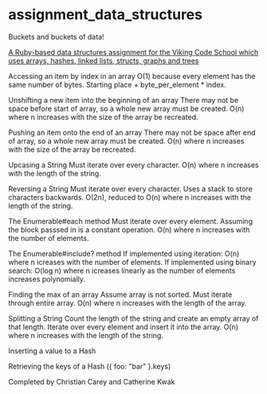 # assignment_data_structures
Buckets and buckets of data!

[A Ruby-based data structures assignment for the Viking Code School which uses arrays, hashes, linked lists, structs, graphs and trees](http://www.vikingcodeschool.com)


Accessing an item by index in an array
  O(1) because every element has the same number of bytes. 
  Starting place + byte_per_element * index.

Unshifting a new item into the beginning of an array
  There may not be space before start of array, so a whole new array must be created.
  O(n) where n increases with the size of the array be recreated.

Pushing an item onto the end of an array
  There may not be space after end of array, so a whole new array must be created.
  O(n) where n increases with the size of the array be recreated.

Upcasing a String
  Must iterate over every character.
  O(n) where n increases with the length of the string.

Reversing a String
  Must iterate over every character.
  Uses a stack to store characters backwards.
  O(2n), reduced to O(n) where n increases with the length of the string.

The Enumerable#each method
  Must iterate over every element.
  Assuming the block passsed in is a constant operation.
  O(n) where n increases with the number of elements.

The Enumerable#include? method
  If implemented using iteration: O(n) where n icreases with the number of elements.
  If implemented using binary search: O(log n) where n icreases linearly as the number of elements increases polynomially.

Finding the max of an array
  Assume array is not sorted.
  Must iterate through entire array.
  O(n) where n increases with the length of the array.

Splitting a String
  Count the length of the string and create an empty array of that length.
  Iterate over every element and insert it into the array.
  O(n) where n increases with the length of the string.


Inserting a value to a Hash
  

Retrieving the keys of a Hash ({ foo: "bar" }.keys)



Completed by Christian Carey and Catherine Kwak